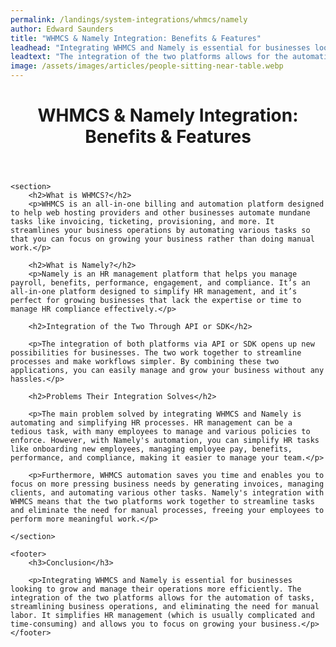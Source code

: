 ```yaml
---
permalink: /landings/system-integrations/whmcs/namely
author: Edward Saunders
title: "WHMCS & Namely Integration: Benefits & Features"
leadhead: "Integrating WHMCS and Namely is essential for businesses looking to grow and manage their operations more efficiently"
leadtext: "The integration of the two platforms allows for the automation of tasks, streamlining business operations, and eliminating the need for manual labor. It simplifies HR management (which is usually complicated and time-consuming) and allows you to focus on growing your business."
image: /assets/images/articles/people-sitting-near-table.webp
---
```

<div class="arttext">
	<header>
		<h1>WHMCS & Namely Integration: Benefits & Features</h1>
	</header>

	<section>
		<h2>What is WHMCS?</h2>
		<p>WHMCS is an all-in-one billing and automation platform designed to help web hosting providers and other businesses automate mundane tasks like invoicing, ticketing, provisioning, and more. It streamlines your business operations by automating various tasks so that you can focus on growing your business rather than doing manual work.</p>

		<h2>What is Namely?</h2>
		<p>Namely is an HR management platform that helps you manage payroll, benefits, performance, engagement, and compliance. It’s an all-in-one platform designed to simplify HR management, and it’s perfect for growing businesses that lack the expertise or time to manage HR compliance effectively.</p>

		<h2>Integration of the Two Through API or SDK</h2>

		<p>The integration of both platforms via API or SDK opens up new possibilities for businesses. The two work together to streamline processes and make workflows simpler. By combining these two applications, you can easily manage and grow your business without any hassles.</p> 

		<h2>Problems Their Integration Solves</h2>

		<p>The main problem solved by integrating WHMCS and Namely is automating and simplifying HR processes. HR management can be a tedious task, with many employees to manage and various policies to enforce. However, with Namely's automation, you can simplify HR tasks like onboarding new employees, managing employee pay, benefits, performance, and compliance, making it easier to manage your team.</p>

		<p>Furthermore, WHMCS automation saves you time and enables you to focus on more pressing business needs by generating invoices, managing clients, and automating various other tasks. Namely's integration with WHMCS means that the two platforms work together to streamline tasks and eliminate the need for manual processes, freeing your employees to perform more meaningful work.</p>

	</section>

	<footer>
		<h3>Conclusion</h3>

		<p>Integrating WHMCS and Namely is essential for businesses looking to grow and manage their operations more efficiently. The integration of the two platforms allows for the automation of tasks, streamlining business operations, and eliminating the need for manual labor. It simplifies HR management (which is usually complicated and time-consuming) and allows you to focus on growing your business.</p>  
	</footer>

</div>